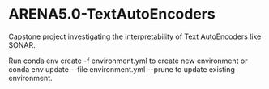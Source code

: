 # ARENA5.0-TextAutoEncoders
Capstone project investigating the interpretability of Text AutoEncoders like SONAR.

Run conda env create -f environment.yml to create new environment or conda env update --file environment.yml --prune to update existing environment.
